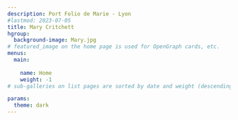 ```yaml
---
description: Port Folio de Marie - Lyon
#lastmod: 2023-07-05
title: Mary Critchett 
hgroup: 
  background-image: Mary.jpg
# featured_image on the home page is used for OpenGraph cards, etc.
menus:
  main:
    
    name: Home
    weight: -1
# sub-galleries on list pages are sorted by date and weight (descending)

params:
  theme: dark
---
```

